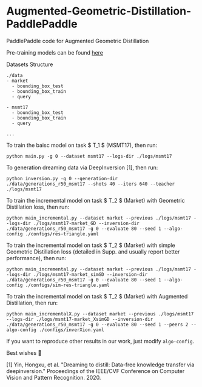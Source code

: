 # Augmented-Geometric-Distillation-PaddlePaddle
PaddlePaddle code for Augmented Geometric Distillation

Pre-training models can be found [here](https://github.com/PaddlePaddle/PaddleClas/blob/release/2.5/docs/zh_CN/models/ImageNet1k/model_list.md#ResNet)

Datasets Structure
```
./data
- market
  - bounding_box_test
  - bounding_box_train
  - query
 
- msmt17
  - bounding_box_test
  - bounding_box_train
  - query

...
```

To train the baisc model on task $ T_1 $ (MSMT17), then run:
```
python main.py -g 0 --dataset msmt17 --logs-dir ./logs/msmt17
```

To generation dreaming data via DeepInversion [1], then run:
```
python inversion.py -g 0 --generation-dir ./data/generations_r50_msmt17 --shots 40 --iters 640 --teacher ./logs/msmt17
```

To train the incremental model on task $ T_2 $ (Market) with Geometric Distillation loss, then run:
```
python main_incremental.py --dataset market --previous ./logs/msmt17 --logs-dir ./logs/msmt17-market_GD --inversion-dir ./data/generations_r50_msmt17 -g 0 --evaluate 80 --seed 1 --algo-config ./configs/res-triangle.yaml
```

To train the incremental model on task $ T_2 $ (Market) with simple Geometric Distillation loss (detailed in Supp. and usually report better performance), then run:
```
python main_incremental.py --dataset market --previous ./logs/msmt17 --logs-dir ./logs/msmt17-market_simGD --inversion-dir ./data/generations_r50_msmt17 -g 0 --evaluate 80 --seed 1 --algo-config ./configs/sim-res-triangle.yaml
```

To train the incremental model on task $ T_2 $ (Market) with Augmented Distillation, then run:
```
python main_incrementalX.py --dataset market --previous ./logs/msmt17 --logs-dir ./logs/msmt17-market_XsimGD --inversion-dir ./data/generations_r50_msmt17 -g 0 --evaluate 80 --seed 1 --peers 2 --algo-config ./configs/inverXion.yaml
```

If you want to reproduce other results in our work, just modify ` algo-config `.

Best wishes 🌈

[1] Yin, Hongxu, et al. "Dreaming to distill: Data-free knowledge transfer via deepinversion." Proceedings of the IEEE/CVF Conference on Computer Vision and Pattern Recognition. 2020.

